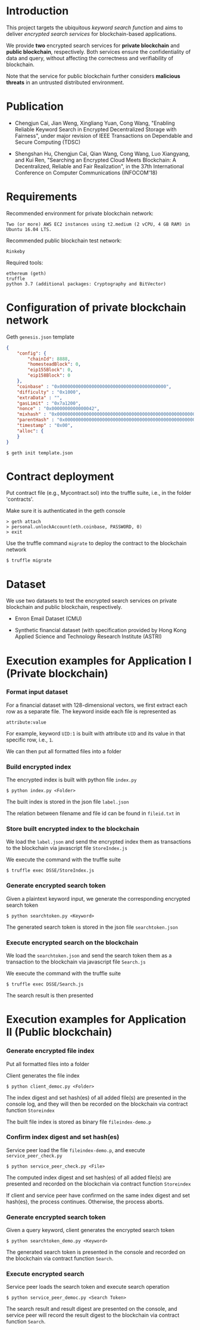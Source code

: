 # Introduction
This project targets the ubiquitous *keyword search function* and aims to deliver *encrypted search services* for blockchain-based applications. 

We provide **two** encrypted search services for **private blockchain** and **public blockchain**, respectively. Both services ensure the confidentiality of data and query, without affecting the correctness and verifiability of blockchain. 

Note that the service for public blockchain further considers **malicious threats** in an untrusted distributed environment.

# Publication
* Chengjun Cai, Jian Weng, Xingliang Yuan, Cong Wang, "Enabling Reliable Keyword Search in Encrypted Decentralized Storage with Fairness", under major revision of IEEE Transactions on Dependable and Secure Computing (TDSC)

* Shengshan Hu, Chengjun Cai, Qian Wang, Cong Wang, Luo Xiangyang, and Kui Ren, "Searching an Encrypted Cloud Meets Blockchain: A Decentralized, Reliable and Fair Realization", in the 37th International Conference on Computer Communications (INFOCOM'18)



# Requirements
Recommended environment for private blockchain network: 

    Two (or more) AWS EC2 instances using t2.medium (2 vCPU, 4 GB RAM) in Ubuntu 16.04 LTS.

Recommended public blockchain test network:

    Rinkeby

Required tools:

    ethereum (geth)
    truffle
    python 3.7 (additional packages: Cryptography and BitVector)

# Configuration of private blockchain network
Geth `genesis.json` template

```json
{
    "config": {
        "chainId": 8888,
        "homesteadBlock": 0,    
        "eip155Block": 0,
        "eip158Block": 0
    },
    "coinbase" : "0x0000000000000000000000000000000000000000",
    "difficulty" : "0x1000",
    "extraData" : "",
    "gasLimit" : "0x7a1200",
    "nonce" : "0x0000000000000042",
    "mixhash" : "0x0000000000000000000000000000000000000000000000000000000000000000",
    "parentHash" : "0x0000000000000000000000000000000000000000000000000000000000000000",
    "timestamp" : "0x00",
    "alloc": {
    }
}
```

    $ geth init template.json

# Contract deployment

Put contract file (e.g., Mycontract.sol) into the truffle suite, i.e., in the folder 'contracts'. 

Make sure it is authenticated in the geth console 
    
    > geth attach
    > personal.unlockAccount(eth.coinbase, PASSWORD, 0)
    > exit

Use the truffle command `migrate` to deploy the contract to the blockchain network

    $ truffle migrate 


# Dataset
We use two datasets to test the encrypted search services on private blockchain and public blockchain, respectively.

* Enron Email Dataset (CMU)

* Synthetic financial dataset (with specification provided by Hong Kong Applied Science and Technology Research Institute (ASTRI)

# Execution examples for Application I (Private blockchain)

### Format input dataset

For a financial dataset with 128-dimensional vectors, we first extract each row as a separate file. The keyword inside each file is represented as
    
    attribute:value

For example, keyword `UID:1` is built with attribute `UID` and its value in that specific row, i.e., `1`.

We can then put all formatted files into a folder

### Build encrypted index    

The encrypted index is built with python file `index.py`

    $ python index.py <Folder> 

The built index is stored in the json file `label.json`

The relation between filename and file id can be found in `fileid.txt` in <Folder>

### Store built encrypted index to the blockchain

We load the `label.json` and send the encrypted index them as transactions to the blockchain via javascript file `StoreIndex.js`

We execute the command with the truffle suite 

    $ truffle exec DSSE/StoreIndex.js

### Generate encrypted search token

Given a plaintext keyword input, we generate the corresponding encrypted search token
    
    $ python searchtoken.py <Keyword>

The generated search token is stored in the json file `searchtoken.json`

### Execute encrypted search on the blockchain

We load the `searchtoken.json` and send the search token them as a transaction to the blockchain via javascript file `Search.js`

We execute the command with the truffle suite

    $ truffle exec DSSE/Search.js

The search result is then presented

# Execution examples for Application II (Public blockchain)

### Generate encrypted file index

Put all formatted files into a folder

Client generates the file index

    $ python client_democ.py <Folder> 

The index digest and set hash(es) of all added file(s) are presented in the console log, and they will then be recorded on the blockchain via contract function `Storeindex` 

The built file index is stored as binary file `fileindex-demo.p`

### Confirm index digest and set hash(es) 

Service peer load the file `fileindex-demo.p`, and execute `service_peer_check.py` 

    $ python service_peer_check.py <File>

The computed index digest and set hash(es) of all added file(s) are presented and  recorded on the blockchain via contract function `Storeindex`

If client and service peer have confirmed on the same index digest and set hash(es), the process continues. Otherwise, the process aborts. 

### Generate encrypted search token 

Given a query keyword, client generates the encrypted search token

    $ python searchtoken_demo.py <Keyword>

The generated search token is presented in the console and recorded on the blockchain via contract function `Search`.

### Execute encrypted search 

Service peer loads the search token and execute search operation

    $ python service_peer_democ.py <Search Token>

The search result and result digest are presented on the console, and service peer will record the result digest to the blockchain via contract function `Search`.
